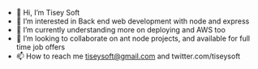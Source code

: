 - 👋 Hi, I’m Tisey Soft
- 👀 I’m interested in Back end web development with node and express
- 🌱 I’m currently understanding more on deploying and AWS too
- 💞️ I’m looking to collaborate on ant node projects, and available for full time job offers
- 📫 How to reach me tiseysoft@gmail.com and twitter.com/tiseysoft

<!---
tiseysoft/tiseysoft is a ✨ special ✨ repository because its `README.md` (this file) appears on your GitHub profile.
You can click the Preview link to take a look at your changes.
--->
